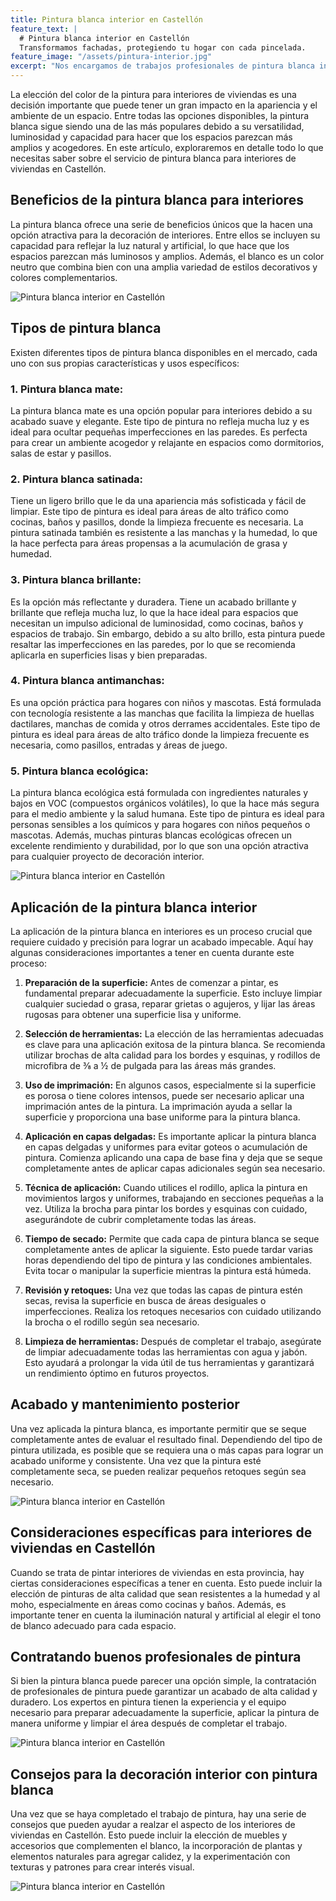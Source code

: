 ```yaml
---
title: Pintura blanca interior en Castellón
feature_text: |
  # Pintura blanca interior en Castellón
  Transformamos fachadas, protegiendo tu hogar con cada pincelada.
feature_image: "/assets/pintura-interior.jpg"
excerpt: "Nos encargamos de trabajos profesionales de pintura blanca interior en Castellón de la Plana y provincia."
---
```


La elección del color de la pintura para interiores de viviendas es una decisión importante que puede tener un gran impacto en la apariencia y el ambiente de un espacio. Entre todas las opciones disponibles, la pintura blanca sigue siendo una de las más populares debido a su versatilidad, luminosidad y capacidad para hacer que los espacios parezcan más amplios y acogedores. En este artículo, exploraremos en detalle todo lo que necesitas saber sobre el servicio de pintura blanca para interiores de viviendas en Castellón.

## Beneficios de la pintura blanca para interiores

La pintura blanca ofrece una serie de beneficios únicos que la hacen una opción atractiva para la decoración de interiores. Entre ellos se incluyen su capacidad para reflejar la luz natural y artificial, lo que hace que los espacios parezcan más luminosos y amplios. Además, el blanco es un color neutro que combina bien con una amplia variedad de estilos decorativos y colores complementarios.

<img src="/assets/pintura blanca interior en castellon 1.jpeg" alt="Pintura blanca interior en Castellón" class="center">

## Tipos de pintura blanca

Existen diferentes tipos de pintura blanca disponibles en el mercado, cada uno con sus propias características y usos específicos:

### 1. Pintura blanca mate:
La pintura blanca mate es una opción popular para interiores debido a su acabado suave y elegante. Este tipo de pintura no refleja mucha luz y es ideal para ocultar pequeñas imperfecciones en las paredes. Es perfecta para crear un ambiente acogedor y relajante en espacios como dormitorios, salas de estar y pasillos.

### 2. Pintura blanca satinada:
Tiene un ligero brillo que le da una apariencia más sofisticada y fácil de limpiar. Este tipo de pintura es ideal para áreas de alto tráfico como cocinas, baños y pasillos, donde la limpieza frecuente es necesaria. La pintura satinada también es resistente a las manchas y la humedad, lo que la hace perfecta para áreas propensas a la acumulación de grasa y humedad.

### 3. Pintura blanca brillante:
Es la opción más reflectante y duradera. Tiene un acabado brillante y brillante que refleja mucha luz, lo que la hace ideal para espacios que necesitan un impulso adicional de luminosidad, como cocinas, baños y espacios de trabajo. Sin embargo, debido a su alto brillo, esta pintura puede resaltar las imperfecciones en las paredes, por lo que se recomienda aplicarla en superficies lisas y bien preparadas.

### 4. Pintura blanca antimanchas:
Es una opción práctica para hogares con niños y mascotas. Está formulada con tecnología resistente a las manchas que facilita la limpieza de huellas dactilares, manchas de comida y otros derrames accidentales. Este tipo de pintura es ideal para áreas de alto tráfico donde la limpieza frecuente es necesaria, como pasillos, entradas y áreas de juego.

### 5. Pintura blanca ecológica:
La pintura blanca ecológica está formulada con ingredientes naturales y bajos en VOC (compuestos orgánicos volátiles), lo que la hace más segura para el medio ambiente y la salud humana. Este tipo de pintura es ideal para personas sensibles a los químicos y para hogares con niños pequeños o mascotas. Además, muchas pinturas blancas ecológicas ofrecen un excelente rendimiento y durabilidad, por lo que son una opción atractiva para cualquier proyecto de decoración interior.

<img src="/assets/pintura blanca interior en castellon 2.jpeg" alt="Pintura blanca interior en Castellón" class="center">

## Aplicación de la pintura blanca interior

La aplicación de la pintura blanca en interiores es un proceso crucial que requiere cuidado y precisión para lograr un acabado impecable. Aquí hay algunas consideraciones importantes a tener en cuenta durante este proceso:

1. **Preparación de la superficie:** Antes de comenzar a pintar, es fundamental preparar adecuadamente la superficie. Esto incluye limpiar cualquier suciedad o grasa, reparar grietas o agujeros, y lijar las áreas rugosas para obtener una superficie lisa y uniforme.

2. **Selección de herramientas:** La elección de las herramientas adecuadas es clave para una aplicación exitosa de la pintura blanca. Se recomienda utilizar brochas de alta calidad para los bordes y esquinas, y rodillos de microfibra de ⅜ a ½ de pulgada para las áreas más grandes.

3. **Uso de imprimación:** En algunos casos, especialmente si la superficie es porosa o tiene colores intensos, puede ser necesario aplicar una imprimación antes de la pintura. La imprimación ayuda a sellar la superficie y proporciona una base uniforme para la pintura blanca.

4. **Aplicación en capas delgadas:** Es importante aplicar la pintura blanca en capas delgadas y uniformes para evitar goteos o acumulación de pintura. Comienza aplicando una capa de base fina y deja que se seque completamente antes de aplicar capas adicionales según sea necesario.

5. **Técnica de aplicación:** Cuando utilices el rodillo, aplica la pintura en movimientos largos y uniformes, trabajando en secciones pequeñas a la vez. Utiliza la brocha para pintar los bordes y esquinas con cuidado, asegurándote de cubrir completamente todas las áreas.

6. **Tiempo de secado:** Permite que cada capa de pintura blanca se seque completamente antes de aplicar la siguiente. Esto puede tardar varias horas dependiendo del tipo de pintura y las condiciones ambientales. Evita tocar o manipular la superficie mientras la pintura está húmeda.

7. **Revisión y retoques:** Una vez que todas las capas de pintura estén secas, revisa la superficie en busca de áreas desiguales o imperfecciones. Realiza los retoques necesarios con cuidado utilizando la brocha o el rodillo según sea necesario.

8. **Limpieza de herramientas:** Después de completar el trabajo, asegúrate de limpiar adecuadamente todas las herramientas con agua y jabón. Esto ayudará a prolongar la vida útil de tus herramientas y garantizará un rendimiento óptimo en futuros proyectos.

## Acabado y mantenimiento posterior

Una vez aplicada la pintura blanca, es importante permitir que se seque completamente antes de evaluar el resultado final. Dependiendo del tipo de pintura utilizada, es posible que se requiera una o más capas para lograr un acabado uniforme y consistente. Una vez que la pintura esté completamente seca, se pueden realizar pequeños retoques según sea necesario.

<img src="/assets/pintura blanca interior en castellon 3.jpeg" alt="Pintura blanca interior en Castellón" class="center">

## Consideraciones específicas para interiores de viviendas en Castellón

Cuando se trata de pintar interiores de viviendas en esta provincia, hay ciertas consideraciones específicas a tener en cuenta. Esto puede incluir la elección de pinturas de alta calidad que sean resistentes a la humedad y al moho, especialmente en áreas como cocinas y baños. Además, es importante tener en cuenta la iluminación natural y artificial al elegir el tono de blanco adecuado para cada espacio.

## Contratando buenos profesionales de pintura

Si bien la pintura blanca puede parecer una opción simple, la contratación de profesionales de pintura puede garantizar un acabado de alta calidad y duradero. Los expertos en pintura tienen la experiencia y el equipo necesario para preparar adecuadamente la superficie, aplicar la pintura de manera uniforme y limpiar el área después de completar el trabajo.

<img src="/assets/pintura blanca interior en castellon 4.jpeg" alt="Pintura blanca interior en Castellón" class="center">

## Consejos para la decoración interior con pintura blanca

Una vez que se haya completado el trabajo de pintura, hay una serie de consejos que pueden ayudar a realzar el aspecto de los interiores de viviendas en Castellón. Esto puede incluir la elección de muebles y accesorios que complementen el blanco, la incorporación de plantas y elementos naturales para agregar calidez, y la experimentación con texturas y patrones para crear interés visual.

<img src="/assets/pintura blanca interior en castellon 5.jpeg" alt="Pintura blanca interior en Castellón" class="center">

